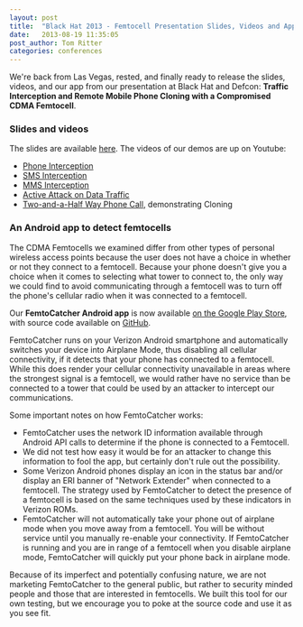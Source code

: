 ```yaml
---
layout: post
title:  "Black Hat 2013 - Femtocell Presentation Slides, Videos and App"
date:   2013-08-19 11:35:05
post_author: Tom Ritter
categories: conferences
---
```



We're back from Las Vegas, rested, and finally ready to release the slides, videos, and our app from our presentation at Black Hat and Defcon: __Traffic Interception and Remote Mobile Phone Cloning with a Compromised CDMA Femtocell__.


### Slides and videos

The slides are available [here][slides-dl]. The videos of our demos are up on Youtube:

* [Phone Interception][phone-yt]
* [SMS Interception][sms-yt] 
* [MMS Interception][mms-yt]
* [Active Attack on Data Traffic][active-yt] 
* [Two-and-a-Half Way Phone Call][call-yt], demonstrating Cloning


### An Android app to detect femtocells

The CDMA Femtocells we examined differ from other types of personal wireless access points because the user does not have a choice in whether or not they connect to a femtocell.  Because your phone doesn't give you a choice when it comes to selecting what tower to connect to, the only way we could find to avoid communicating through a femtocell was to turn off the phone's cellular radio when it was connected to a femtocell.

Our __FemtoCatcher Android app__ is now available [on the Google Play Store][app-store], with source code available on [GitHub][app-gh].

FemtoCatcher runs on your Verizon Android smartphone and automatically switches your device into Airplane Mode, thus disabling all cellular connectivity, if it detects that your phone has connected to a femtocell.  While this does render your cellular connectivity unavailable in areas where the strongest signal is a femtocell, we would rather have no service than be connected to a tower that could be used by an attacker to intercept our communications. 

Some important notes on how FemtoCatcher works:

* FemtoCatcher uses the network ID information available through Android API calls to determine if the phone is connected to a Femtocell.
* We did not test how easy it would be for an attacker to change this information to fool the app, but certainly don't rule out the possibility.
* Some Verizon Android phones display an icon in the status bar and/or display an ERI banner of "Network Extender" when connected to a femtocell.  The strategy used by FemtoCatcher to detect the presence of a femtocell is based on the same techniques used by these indicators in Verizon ROMs.
* FemtoCatcher will not automatically take your phone out of airplane mode when you move away from a femtocell.  You will be without service until you manually re-enable your connectivity.  If FemtoCatcher is running and you are in range of a femtocell when you disable airplane mode, FemtoCatcher will quickly put your phone back in airplane mode.

Because of its imperfect and potentially confusing nature, we are not marketing FemtoCatcher to the general public, but rather to security minded people and those that are interested in femtocells.  We built this tool for our own testing, but we encourage you to poke at the source code and use it as you see fit.


[slides-dl]: https://www.isecpartners.com/media/106086/femtocell.pdf
[phone-yt]: http://www.youtube.com/watch?v=3FyNB4QmY1Q
[sms-yt]: http://www.youtube.com/watch?v=R-4fkJiVeE4
[mms-yt]: http://www.youtube.com/watch?v=uuwsMsvGAYo
[active-yt]: http://www.youtube.com/watch?v=2xjhtDobO8c
[call-yt]: http://www.youtube.com/watch?v=Ydo19YOzpzU
[app-store]: https://play.google.com/store/apps/details?id=com.isecpartners.femtocatcher
[app-gh]: https://github.com/iSECPartners/femtocatcher
